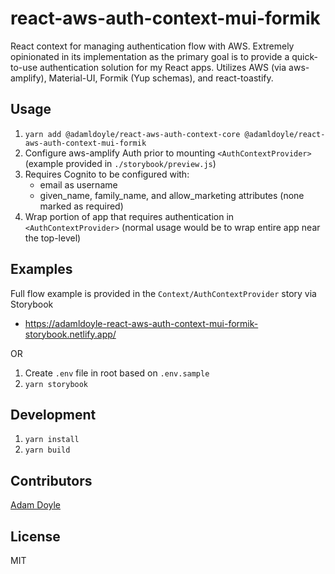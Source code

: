 # react-aws-auth-context-mui-formik

React context for managing authentication flow with AWS. Extremely opinionated in its implementation as the primary goal is to provide a quick-to-use authentication solution for my React apps. Utilizes AWS (via aws-amplify), Material-UI, Formik (Yup schemas), and react-toastify.

## Usage

1. `yarn add @adamldoyle/react-aws-auth-context-core @adamldoyle/react-aws-auth-context-mui-formik`
2. Configure aws-amplify Auth prior to mounting `<AuthContextProvider>` (example provided in `./storybook/preview.js`)
3. Requires Cognito to be configured with:
   - email as username
   - given_name, family_name, and allow_marketing attributes (none marked as required)
4. Wrap portion of app that requires authentication in `<AuthContextProvider>` (normal usage would be to wrap entire app near the top-level)

## Examples

Full flow example is provided in the `Context/AuthContextProvider` story via Storybook

- https://adamldoyle-react-aws-auth-context-mui-formik-storybook.netlify.app/

OR

1. Create `.env` file in root based on `.env.sample`
2. `yarn storybook`

## Development

1. `yarn install`
2. `yarn build`

## Contributors

[Adam Doyle](https://github.com/adamldoyle)

## License

MIT
